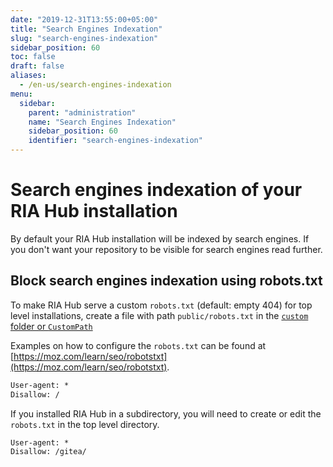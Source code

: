```yaml
---
date: "2019-12-31T13:55:00+05:00"
title: "Search Engines Indexation"
slug: "search-engines-indexation"
sidebar_position: 60
toc: false
draft: false
aliases:
  - /en-us/search-engines-indexation
menu:
  sidebar:
    parent: "administration"
    name: "Search Engines Indexation"
    sidebar_position: 60
    identifier: "search-engines-indexation"
---
```


# Search engines indexation of your RIA Hub installation

By default your RIA Hub installation will be indexed by search engines.
If you don't want your repository to be visible for search engines read further.

## Block search engines indexation using robots.txt

To make RIA Hub serve a custom `robots.txt` (default: empty 404) for top level installations,
create a file with path `public/robots.txt` in the [`custom` folder or `CustomPath`](administration/customizing-gitea.md)

Examples on how to configure the `robots.txt` can be found at [https://moz.com/learn/seo/robotstxt](https://moz.com/learn/seo/robotstxt).

```txt
User-agent: *
Disallow: /
```

If you installed RIA Hub in a subdirectory, you will need to create or edit the `robots.txt` in the top level directory.

```txt
User-agent: *
Disallow: /gitea/
```
